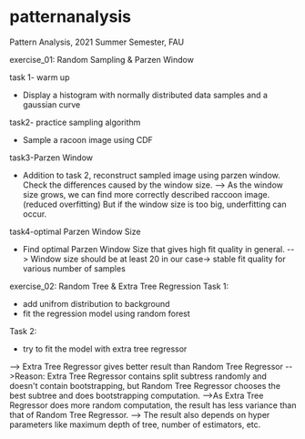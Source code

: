 # patternanalysis
Pattern Analysis, 2021 Summer Semester, FAU



exercise_01: Random Sampling & Parzen Window

task 1- warm up
- Display a histogram with normally distributed data samples and a gaussian curve

task2- practice sampling algorithm
- Sample a racoon image using CDF

task3-Parzen Window
- Addition to task 2, reconstruct sampled image using parzen window. Check the differences caused by the window size.
--> As the window size grows, we can find more correctly described raccoon image.(reduced overfitting) But if the window size is too big, underfitting can occur. 

task4-optimal Parzen Window Size
- Find optimal Parzen Window Size that gives high fit quality in general.
--> Window size should be at least 20 in our case-> stable fit quality for various number of samples



exercise_02: Random Tree & Extra Tree Regression
Task 1:
- add unifrom distribution to background
- fit the regression model using random forest

Task 2:
- try to fit the model with extra tree regressor

--> Extra Tree Regressor gives better result than Random Tree Regressor
-->Reason: Extra Tree Regressor contains split subtress randomly and doesn't contain bootstrapping, but Random Tree Regressor chooses the best subtree and does bootstrapping computation. 
-->As Extra Tree Regressor does more random computation, the result has less variance than that of Random Tree Regressor.
--> The result also depends on hyper parameters like maximum depth of tree, number of estimators, etc.
